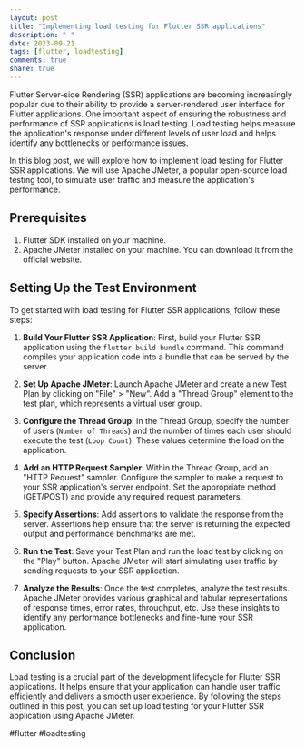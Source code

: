 ```yaml
---
layout: post
title: "Implementing load testing for Flutter SSR applications"
description: " "
date: 2023-09-21
tags: [flutter, loadtesting]
comments: true
share: true
---
```


Flutter Server-side Rendering (SSR) applications are becoming increasingly popular due to their ability to provide a server-rendered user interface for Flutter applications. One important aspect of ensuring the robustness and performance of SSR applications is load testing. Load testing helps measure the application's response under different levels of user load and helps identify any bottlenecks or performance issues.

In this blog post, we will explore how to implement load testing for Flutter SSR applications. We will use Apache JMeter, a popular open-source load testing tool, to simulate user traffic and measure the application's performance.

## Prerequisites
1. Flutter SDK installed on your machine.
2. Apache JMeter installed on your machine. You can download it from the official website.

## Setting Up the Test Environment
To get started with load testing for Flutter SSR applications, follow these steps:

1. **Build Your Flutter SSR Application**: First, build your Flutter SSR application using the `flutter build bundle` command. This command compiles your application code into a bundle that can be served by the server.

2. **Set Up Apache JMeter**: Launch Apache JMeter and create a new Test Plan by clicking on "File" > "New". Add a "Thread Group" element to the test plan, which represents a virtual user group.

3. **Configure the Thread Group**: In the Thread Group, specify the number of users (`Number of Threads`) and the number of times each user should execute the test (`Loop Count`). These values determine the load on the application.

4. **Add an HTTP Request Sampler**: Within the Thread Group, add an "HTTP Request" sampler. Configure the sampler to make a request to your SSR application's server endpoint. Set the appropriate method (GET/POST) and provide any required request parameters.

5. **Specify Assertions**: Add assertions to validate the response from the server. Assertions help ensure that the server is returning the expected output and performance benchmarks are met.

6. **Run the Test**: Save your Test Plan and run the load test by clicking on the "Play" button. Apache JMeter will start simulating user traffic by sending requests to your SSR application.

7. **Analyze the Results**: Once the test completes, analyze the test results. Apache JMeter provides various graphical and tabular representations of response times, error rates, throughput, etc. Use these insights to identify any performance bottlenecks and fine-tune your SSR application.

## Conclusion
Load testing is a crucial part of the development lifecycle for Flutter SSR applications. It helps ensure that your application can handle user traffic efficiently and delivers a smooth user experience. By following the steps outlined in this post, you can set up load testing for your Flutter SSR application using Apache JMeter.

#flutter #loadtesting